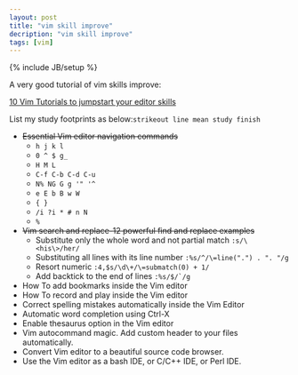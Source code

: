 ```yaml
---
layout: post
title: "vim skill improve"
decription: "vim skill improve"
tags: [vim]
---
```

{% include JB/setup %}

A very good tutorial of vim skills improve:

[10 Vim Tutorials to jumpstart your editor skills](http://www.thegeekstuff.com/2010/04/vim-editor-tutorial/)

List my study footprints as below:`strikeout line mean study finish`

* <del>Essential Vim editor navigation commands</del>
  * `h j k l`
  * `0 ^ $ g_`
  * `H M L`
  * `C-f C-b C-d C-u`
  * `N% NG G g '" '^`
  * `e E b B w W`
  * `{ }`
  * `/i ?i * # n N`
  * `%`
* <del>Vim search and replace-12 powerful find and replace examples</del>
  * Substitute only the whole word and not partial match `:s/\<his\>/her/`
  * Substituting all lines with its line number `:%s/^/\=line(".") . ". "/g`
  * Resort numeric `:4,$s/\d\+/\=submatch(0) + 1/`
  * Add backtick to the end of lines <code>:%s/$/`/g</code>
* How To add bookmarks inside the Vim editor
* How To record and play inside the Vim editor
* Correct spelling mistakes automatically inside the Vim Editor
* Automatic word completion using Ctrl-X
* Enable thesaurus option in the Vim editor
* Vim autocommand magic. Add custom header to your files automatically.
* Convert Vim editor to a beautiful source code browser.
* Use the Vim editor as a bash IDE, or C/C++ IDE, or Perl IDE.
